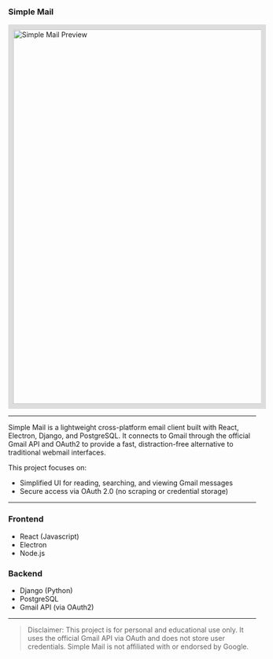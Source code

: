 <h3 align="left">Simple Mail</h3>

<p align="left">
  <img src="https://drive.google.com/uc?export=view&id=1c9MX30oagAyv8UeIzS399lXHPnBlumT-" alt="Simple Mail Preview" width="762" style="border:10px solid #ddd;" />
</p>

---

Simple Mail is a lightweight cross-platform email client built with React, Electron, Django, and PostgreSQL. It connects to Gmail through the official Gmail API and OAuth2 to provide a fast, distraction-free alternative to traditional webmail interfaces.

This project focuses on:
- Simplified UI for reading, searching, and viewing Gmail messages
- Secure access via OAuth 2.0 (no scraping or credential storage)

---

### Frontend
- React (Javascript)
- Electron
- Node.js

### Backend
- Django (Python)
- PostgreSQL
- Gmail API (via OAuth2)

---

> Disclaimer: This project is for personal and educational use only. It uses the official Gmail API via OAuth and does not store user credentials. Simple Mail is not affiliated with or endorsed by Google.
